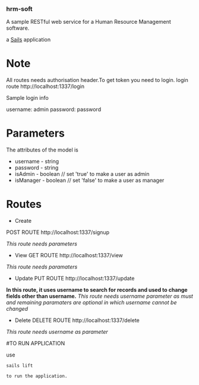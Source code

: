 ### hrm-soft
A sample RESTful web service for a Human Resource Management software. 

a [Sails](http://sailsjs.org) application

# Note 
All routes needs authorisation header.To get token you need to login.
login route 
http://localhost:1337/login

Sample login info

username: admin
password: password

# Parameters

The attributes of the model is

* username  -   string 
* password  -   string
* isAdmin   -   boolean // set 'true' to make a user as admin
* isManager -   boolean // set 'false' to make a user as manager

# Routes

* Create

POST ROUTE
http://localhost:1337/signup

_This route needs parameters_


* View
GET ROUTE
http://localhost:1337/view

_This route needs paramaters_

* Update
PUT ROUTE
http://localhost:1337/update

**In this route, it uses username to search for records and used to change fields other than username.**
_This route needs username parameter as must and remaining paramaters are optional in which username cannot be changed_

* Delete
DELETE ROUTE
http://localhost:1337/delete

_This route needs username as parameter_ 

#TO RUN APPLICATION

use 

```
sails lift

to run the application.